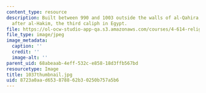 ```yaml
---
content_type: resource
description: Built between 990 and 1003 outside the walls of al-Qahira, and named
  after al-Hakim, the third caliph in Egypt.
file: https://ol-ocw-studio-app-qa.s3.amazonaws.com/courses/4-614-religious-architecture-and-islamic-cultures-fall-2002/8723a0aad653878862b30250b757a5b6_1037thumbnail.jpg
file_type: image/jpeg
image_metadata:
  caption: ''
  credit: ''
  image-alt: ''
parent_uid: 68abeaab-4eff-532c-e858-18d3ffb567bd
resourcetype: Image
title: 1037thumbnail.jpg
uid: 8723a0aa-d653-8788-62b3-0250b757a5b6
---
```

